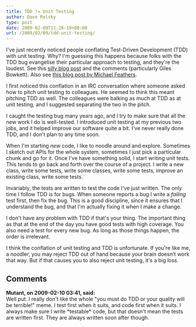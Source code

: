 ```yaml
---
title: TDD != Unit Testing
author: Dave Rolsky
type: post
date: 2009-02-09T11:28:19+00:00
url: /2009/02/09/tdd-unit-testing/
---
```


I've just recently noticed people conflating Test-Driven Development (TDD) with unit testing. Why?
I'm guessing this happens because folks with the TDD bug evangelise their particular approach to
testing, and they're the loudest. See this [silly blog post][1] and the comments (particularly Giles
Bowkett). Also see [this blog post by Michael Feathers][2].

I first noticed this conflation in an IRC conversation where someone asked how to pitch unit testing
to colleagues. He seemed to think this meant pitching TDD as well. The colleagues were balking as
much at TDD as at unit testing, and I suggested separating the two in the pitch.

I caught the testing bug many years ago, and I try to make sure that all the new work I do is
well-tested. I introduced unit testing at my previous two jobs, and it helped improve our software
quite a bit. I've never really done TDD, and I don't plan to any time soon.

When I'm starting _new_ code, I like to noodle around and explore. Sometimes I sketch out APIs for
the whole system, sometimes I just pick a particular chunk and go for it. Once I've have something
solid, I start writing unit tests. This tends to go back and forth over the course of a project. I
write a new class, write some tests, write some classes, write some tests, improve an existing
class, write some tests.

Invariably, the tests are written to test the code I've just written. The only time I follow TDD is
for bugs. When someone reports a bug I write a _failing_ test first, then fix the bug. This is a
good discipline, since it ensures that I understand the bug, and that I'm actually fixing it when I
make a change.

I don't have any problem with TDD if that's your thing. The important thing as that at the end of
the day you have good tests with high coverage. You also need a test for every new bug. As long as
those things happen, the order is irrelevant.

I think the conflation of unit testing and TDD is unfortunate. If you're like me, a noodler, you may
reject TDD out of hand because your brain doesn't work that way. But if that causes you to also
reject unit testing, it's a big loss.

[1]: http://abstractstuff.livejournal.com/60388.html
[2]: http://michaelfeathers.typepad.com/michael_feathers_blog/2008/06/the-flawed-theo.html

## Comments

**Mutant, on 2009-02-10 03:41, said:**  
Well put. I really don't like the whole "you must do TDD or your quality will be terrible!" meme. I
test first when it suits, and code first when it suits. I always make sure I write \*testable\*
code, but that doesn't mean the tests are written first. They are always written soon after though.
